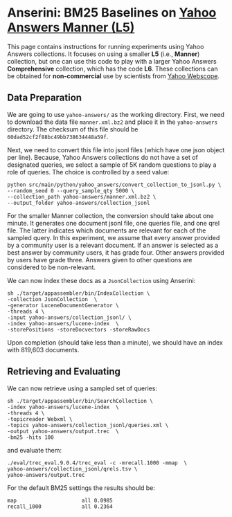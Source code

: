 # Anserini: BM25 Baselines on [Yahoo Answers Manner (L5)](https://webscope.sandbox.yahoo.com/catalog.php?datatype=l)

This page contains instructions for running experiments using Yahoo Answers collections.
It focuses on using a smaller **L5** (i.e., **Manner**) collection, but one can use this code to play with a larger Yahoo Answers **Comprehensive** collection,
which has the code **L6**. 
These collections can be obtained for **non-commercial** use by scientists from [Yahoo Webscope](https://webscope.sandbox.yahoo.com/catalog.php?datatype=l&guccounter=1).

## Data Preparation

We are going to use `yahoo-answers/` as the working directory.
First, we need to download the data file `manner.xml.bz2` and place it in the `yahoo-answers` directory.
The checksum of this file should be `60dad52cf2f88bc49bb738634448a59f`.

Next, we need to convert this file into jsonl files (which have one json object per line).
Because, Yahoo Answers collections do not have a set of designated queries, 
we select a sample of 5K random questions to play a role of queries.
The choice is controlled by a seed value:

```
python src/main/python/yahoo_answers/convert_collection_to_jsonl.py \
--random_seed 0 --query_sample_qty 5000 \
--collection_path yahoo-answers/manner.xml.bz2 \
--output_folder yahoo-answers/collection_jsonl
```

For the smaller Manner collection, the conversion should take about one minute. It generates one document jsonl file,
one queries file, and one qrel file. The latter indicates which documents are relevant for each of the sampled query.
In this experiment, we assume that every answer provided by a community user is a relevant document. If an
answer is selected as a best answer by community users, it has grade four. Other answers provided by 
users have grade three. Answers given to other questions are considered to be non-relevant.

We can now index these docs as a `JsonCollection` using Anserini:

```
sh ./target/appassembler/bin/IndexCollection \
-collection JsonCollection  \
-generator LuceneDocumentGenerator \
-threads 4 \
-input yahoo-answers/collection_jsonl/ \
-index yahoo-answers/lucene-index  \
-storePositions -storeDocvectors -storeRawDocs 
```

Upon completion (should take less than a minute), we should have an index with 819,603 documents.


## Retrieving and Evaluating 

We can now retrieve using a sampled set of queries:

```
sh ./target/appassembler/bin/SearchCollection \
-index yahoo-answers/lucene-index  \
-threads 4 \
-topicreader Webxml \
-topics yahoo-answers/collection_jsonl/queries.xml \
-output yahoo-answers/output.trec  \
-bm25 -hits 100
```

and evaluate them:

```
./eval/trec_eval.9.0.4/trec_eval -c -mrecall.1000 -mmap  \
yahoo-answers/collection_jsonl/qrels.tsv \
yahoo-answers/output.trec
```

For the default BM25 settings the results should be:
```
map                   	all	0.0985
recall_1000           	all	0.2364
```


